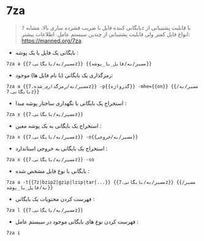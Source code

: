 # 7za

> بایگانی کننده فایل با ضریب فشرده سازی بالا.
> مشابه `7z` با قابلیت پشتیبانی از انواع فایل کمتر ولی قابلیت پشتیبانی از چندین سیستم عامل.
> اطلاعات بیشتر: <https://manned.org/7za>.

- بایگانی یک فایل یا یک پوشه :

`7za a {{مسیر/به/بایگانی.7z}} {{مسیر/به/فایل_یا_پوشه}}`

- رمزگذاری یک بایگانی (با نام فایل ها) موجود:

`7za a {{مسیر/به/رمزگذاری_شده.7z}} -p{{گذرواژه}} -mhe={{on}} {{مسیر/به/بایگانی.7z}}`

- استخراج یک بایگانی با نگهداری ساختار پوشه مبدا :

`7za x {{مسیر/به/بایگانی.7z}}`

- استخراج یک بایگانی به یک پوشه معین :

`7za x {{مسیر/به/بایگانی.7z}} -o{{مسیر/به/خروجی}}`

- استخراج یک بایگانی به خروجی استاندارد :

`7za x {{مسیر/به/بایگانی.7z}} -so`

- بایگانی با نوع فایل مشخص شده :

`7za a -t{{7z|bzip2|gzip|lzip|tar|...}} {{مسیر/به/بایگانی.7z}} {{مسیر/به/فایل_یا_پوشه}}`

- فهرست کردن محتویات یک بایگانی :

`7za l {{مسیر/به/بایگانی.7z}}`

- فهرست کردن نوع های بایگانی موجود در سیستم عامل :

`7za i`
